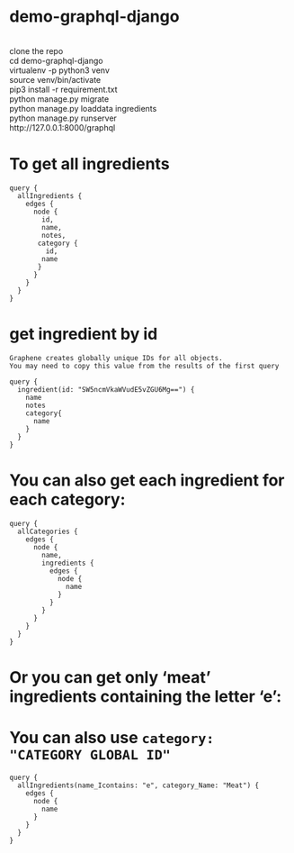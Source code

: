 # demo-graphql-django
<br/>
clone the repo <br/>
cd demo-graphql-django <br/>
virtualenv -p python3 venv <br/>
source venv/bin/activate <br/>
pip3 install -r requirement.txt <br/>
python manage.py migrate <br/>
python manage.py loaddata ingredients <br/>
python manage.py runserver <br/>
http://127.0.0.1:8000/graphql
<br/> 


# To get all ingredients

```
query {
  allIngredients {
    edges {
      node {
        id,
        name,
        notes,
       category {
         id,
        name
       }
      }
    }
  }
}
```



# get ingredient by id 
```
Graphene creates globally unique IDs for all objects.
You may need to copy this value from the results of the first query
```
```
query {
  ingredient(id: "SW5ncmVkaWVudE5vZGU6Mg==") {
    name
    notes
    category{
      name 
    }
  }
}
```



# You can also get each ingredient for each category:

```
query {
  allCategories {
    edges {
      node {
        name,
        ingredients {
          edges {
            node {
              name
            }
          }
        }
      }
    }
  }
}
```



# Or you can get only ‘meat’ ingredients containing the letter ‘e’:
# You can also use `category: "CATEGORY GLOBAL ID"`
```
query {
  allIngredients(name_Icontains: "e", category_Name: "Meat") {
    edges {
      node {
        name
      }
    }
  }
}
```
